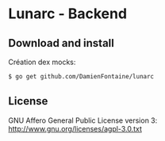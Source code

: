 # Lunarc - Backend

## Download and install

Création dex mocks:
``` sh
$ go get github.com/DamienFontaine/lunarc
```

## License
GNU Affero General Public License version 3: <http://www.gnu.org/licenses/agpl-3.0.txt>
